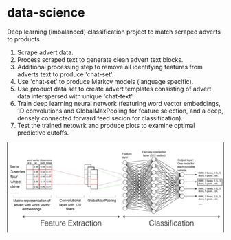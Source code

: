 # data-science
Deep learning (imbalanced) classification project to match scraped adverts to products.

1) Scrape advert data.
2) Process scraped text to generate clean advert text blocks.
3) Additional processing step to remove all identifying features from adverts text to produce 'chat-set'.
4) Use 'chat-set' to produce Markov models (language specific).
5) Use product data set to create advert templates consisting of advert data interspersed with unique 'chat-text'.
6) Train deep learning neural network (featuring word vector embeddings, 1D convolutions and GlobalMaxPooling for feature selection, and a deep, densely connected forward feed secion for classification).
7) Test the trained netowrk and produce plots to examine optimal predictive cutoffs.

![](images/dl.jpg)

